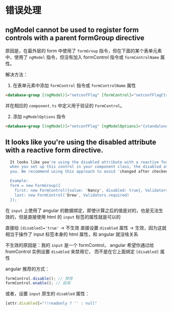 # 错误处理

## ngModel cannot be used to register form controls with a parent formGroup directive

原因是，在最外层的 form 中使用了 `formGroup` 指令，但在下面的某个表单元素中，使用了 `ngModel` 指令，但没有加入 formControl 指令或 `formControlName` 属性。

解决方法：

1. 在表单元素中添加 `formControl` 指令或 `formControlName` 属性

```html
<database-group [(ngModel)]="netconfFlag" [formControl]="netconfFlagCtrl">
```

并在相应的 `component.ts` 中定义用于验证的 `FormControl`。

2. 添加 `ngModelOptions` 指令

```html
<database-group [(ngModel)]="netconfFlag" [ngModelOptions]="{standalone: true}">
```


## It looks like you're using the disabled attribute with a reactive form directive.

```bash
  It looks like you're using the disabled attribute with a reactive form directive. If you set disabled to true
  when you set up this control in your component class, the disabled attribute will actually be set in the DOM for
  you. We recommend using this approach to avoid 'changed after checked' errors.

  Example:
  form = new FormGroup({
    first: new FormControl({value: 'Nancy', disabled: true}, Validators.required),
    last: new FormControl('Drew', Validators.required)
  });
```

在 `input` 上使用了 angular 的数据绑定，即使计算之后的值是对的，也是无法生效的，但是直接使用 html 的 `input` 标签的属性就是可以的

直接给 `[disabled]='true'` -> 不生效
直接设置 `disabled` 属性 -> 生效，因为这就相当于操作了 input 标签本身的 html 属性，和 angular 就没啥关系

不生效的原因是：我的 `input` 是一个 formControl， angular 希望你通过给 fromControl 实例设置 `disabled` 来禁用它，
而不是在它上面绑定 `[disabled]` 属性

angular 推荐的方式：
```javascript
formControl.disable(); // 禁用
formControl.enable(); // 启用
```

或者，设置 `input` 原生的 `disabled` 属性：
```javascript
[attr.disabled]="!!readonly ? '' : null"
```
